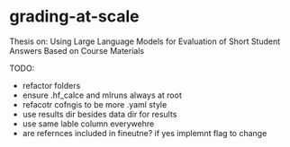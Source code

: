# grading-at-scale
Thesis on: Using Large Language Models for Evaluation of Short Student Answers Based on Course Materials


TODO:

- refactor folders
- ensure .hf_calce and mlruns always at root
- refacotr cofngis to be more .yaml style
- use results dir besides data dir for results
- use same lable column everywehre
- are refernces included in fineutne? if yes implemnt flag to change